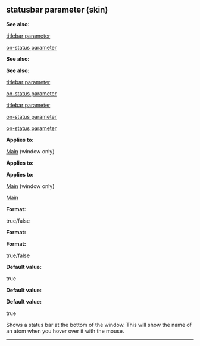 

 statusbar parameter (skin)
----------------------------




**See also:** 


[titlebar parameter](#/{skin}/param/titlebar) 

[on-status parameter](#/{skin}/param/on-status) 




**See also:** 

**See also:**

[titlebar parameter](#/{skin}/param/titlebar) 

[on-status parameter](#/{skin}/param/on-status) 


[titlebar parameter](#/{skin}/param/titlebar)

[on-status parameter](#/{skin}/param/on-status) 

[on-status parameter](#/{skin}/param/on-status)


**Applies to:** 


[Main](#/{skin}/control/main) 
 (window only)
 


**Applies to:** 

**Applies to:**

[Main](#/{skin}/control/main) 
 (window only)

[Main](#/{skin}/control/main)


**Format:** 


 true/false
 


**Format:** 

**Format:**

 true/false



**Default value:** 


 true
 


**Default value:** 

**Default value:**

 true


 Shows a status bar at the bottom of the window. This will show the name of an atom when you hover over it with the mouse.





---


